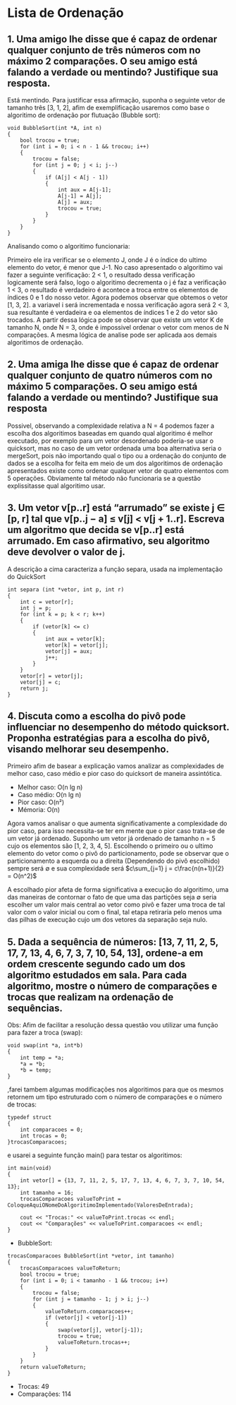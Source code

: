 # Lista de Ordenação

## 1. Uma amigo lhe disse que é capaz de ordenar qualquer conjunto de três números com no máximo 2 comparações. O seu amigo está falando a verdade ou mentindo? Justifique sua resposta.
  Está mentindo. Para justificar essa afirmação, suponha o seguinte vetor de tamanho três [3, 1, 2], afim de exemplificação usaremos como base o algoritimo de ordenação por flutuação (Bubble sort): 

```
void BubbleSort(int *A, int n)
{
    bool trocou = true;
    for (int i = 0; i < n - 1 && trocou; i++)
    {
        trocou = false;
        for (int j = 0; j < i; j--)
        {
            if (A[j] < A[j - 1])
            {
                int aux = A[j-1];
                A[j-1] = A[j];
                A[j] = aux;
                trocou = true;
            }
        }
    } 
}
```
Analisando como o algoritimo funcionaria:

  Primeiro ele ira verificar se o elemento J, onde J é o índice do ultimo elemento do vetor, é menor que J-1. No caso apresentado o algoritimo vai fazer a seguinte verificação: 2 < 1, o resultado dessa verificação logicamente será falso, logo o algoritimo decrementa o j é faz a verificação 1 < 3, o resultado é verdadeiro é acontece a troca entre os elementos de índices 0 e 1 do nosso vetor. Agora podemos observar que obtemos o vetor [1, 3, 2]. a variavel i será incrementada e nossa verificação agora será 2 < 3, sua resultante é verdadeira e oa elementos de índices 1 e 2 do vetor são trocados. A partir dessa lógica pode se observar que existe um vetor K de tamanho N, onde N = 3, onde é impossivel ordenar o vetor com menos de N comparações. A mesma lógica de analise pode ser aplicada aos demais algoritimos de ordenação.  

## 2. Uma amiga lhe disse que é capaz de ordenar qualquer conjunto de quatro números com no máximo 5 comparações. O seu amigo está falando a verdade ou mentindo? Justifique sua resposta
  Possivel, observando a complexidade relativa a N = 4 podemos fazer a escolha dos algoritimos baseadas em quando qual algoritimo é melhor executado, por exemplo para um vetor desordenado poderia-se usar o quicksort, mas no caso de um vetor ordenada uma boa alternativa seria o mergeSort, pois não importando qual o tipo ou a ordenação do conjunto de dados se a escolha for feita em meio de um dos algoritimos de ordenação apresentados existe como ordenar qualquer vetor de quatro elementos com 5 operações. Obviamente tal método não funcionaria se a questão explissitasse qual algoritimo usar.
  
## 3. Um vetor v[p..r] está “arrumado” se existe j ∈ [p, r] tal que v[p..j − a] ≤ v[j] < v[j + 1..r]. Escreva um algoritmo que decida se v[p..r] está arrumado. Em caso afirmativo, seu algoritmo deve devolver o valor de j.
A descrição a cima caracteriza a função separa, usada na implementação do QuickSort

```
int separa (int *vetor, int p, int r)
{
    int c = vetor[r];
    int j = p;
    for (int k = p; k < r; k++)
    {
        if (vetor[k] <= c)
        {
            int aux = vetor[k];
            vetor[k] = vetor[j];
            vetor[j] = aux;
            j++;
        }
    }
    vetor[r] = vetor[j];
    vetor[j] = c;
    return j;
}
```

## 4. Discuta como a escolha do pivô pode influenciar no desempenho do método quicksort. Proponha estratégias para a escolha do pivô, visando melhorar seu desempenho.
Primeiro afim de basear a explicação vamos analizar as complexidades de melhor caso, caso médio e pior caso do quicksort de maneira assintótica.

* Melhor caso: O(n lg n)
* Caso médio: O(n lg n) 
* Pior caso: O(n²)
* Mémoria: O(n)

Agora vamos analisar o que aumenta significativamente a complexidade do pior caso, para isso necessita-se ter em mente que o pior caso trata-se de um vetor já ordenado. Suponho um vetor já ordenado de tamanho n = 5 cujo os elementos são [1, 2, 3, 4, 5]. Escolhendo o primeiro ou o ultimo elemento do vetor como o pivô do particionamento, pode se observar que o particionamento a esquerda ou a direita (Dependendo do pivô escolhido) sempre será ∅ e sua complexidade será $c\sum_{j=1} j = c\frac{n(n+1)}{2} = O(n^2)$

A escolhado pior afeta de forma significativa a execução do algoritimo, uma das maneiras de contornar o fato de que uma das partições seja ∅ seria escolher um valor mais central ao vetor como pivô e fazer uma troca de tal valor com o valor inicial ou com o final, tal etapa retiraria pelo menos uma das pilhas de execução cujo um dos vetores da separação seja nulo.

## 5. Dada a sequência de números: [13, 7, 11, 2, 5, 17, 7, 13, 4, 6, 7, 3, 7, 10, 54, 13], ordene-a em ordem crescente segundo cado um dos algoritmo estudados em sala. Para cada algoritmo, mostre o número de comparações e trocas que realizam na ordenação de sequências.

Obs: Afim de facilitar a resolução dessa questão vou utilizar uma função para fazer a troca (swap):
```
void swap(int *a, int*b)
{
    int temp = *a;
    *a = *b;
    *b = temp;
}
```
,farei tambem algumas modificações nos algoritimos para que os mesmos retornem um tipo estruturado com o número de comparações e o número de trocas:
```
typedef struct
{
    int comparacoes = 0;
    int trocas = 0;
}trocasComparacoes;
```
e usarei a seguinte função main() para testar os algoritimos:
```
int main(void)
{
    int vetor[] = {13, 7, 11, 2, 5, 17, 7, 13, 4, 6, 7, 3, 7, 10, 54, 13};
    int tamanho = 16;
    trocasComparacoes valueToPrint = ColoqueAquiONomeDoAlgoritimoImplementado(ValoresDeEntrada);

    cout << "Trocas:" << valueToPrint.trocas << endl;
    cout << "Comparações" << valueToPrint.comparacoes << endl;
}
```
* BubbleSort:
```
trocasComparacoes BubbleSort(int *vetor, int tamanho)
{
    trocasComparacoes valueToReturn;
    bool trocou = true;
    for (int i = 0; i < tamanho - 1 && trocou; i++)
    {
        trocou = false;
        for (int j = tamanho - 1; j > i; j--)
        {
            valueToReturn.comparacoes++;
            if (vetor[j] < vetor[j-1])
            {
                swap(vetor[j], vetor[j-1]);
                trocou = true;
                valueToReturn.trocas++;
            }
        }
    }
    return valueToReturn;
}
```
- Trocas: 49
- Comparações: 114
